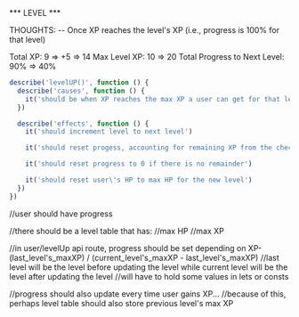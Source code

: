 *** LEVEL ***

THOUGHTS:
  -- Once XP reaches the level's XP (i.e., progress is 100% for that level)

Total XP: 9 => +5 => 14
Max Level XP: 10 => 20
Total Progress to Next Level: 90% => 40%


```js
describe('levelUP()', function () {
  describe('causes', function () {
    it('should be when XP reaches the max XP a user can get for that level (aka max level XP)')
  })

  describe('effects', function () {
    it('should increment level to next level')

    it('should reset progess, accounting for remaining XP from the checked habit that causes the level up')

    it('should reset progress to 0 if there is no remainder')

    it('should reset user\'s HP to max HP for the new level')
  })
})
```

//user should have progress

//there should be a level table that has:
  //max HP
  //max XP
  
//in user/levelUp api route, progress should be set depending on XP-(last_level's_maxXP) / (current_level's_maxXP - last_level's_maxXP)
  //last level will be the level before updating the level while current level will be the level after updating the level
    //will have to hold some values in lets or consts

//progress should also update every time user gains XP...
  //because of this, perhaps level table should also store previous level's max XP
